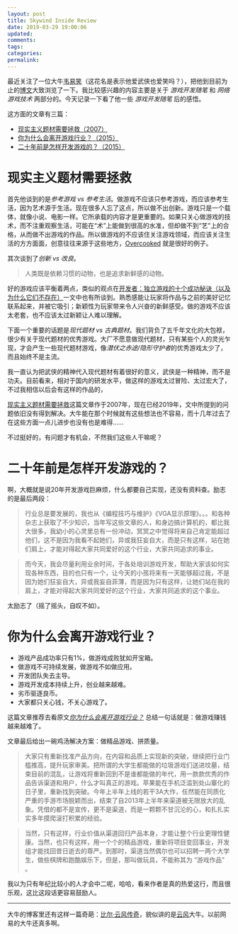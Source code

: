 ```yaml
---
layout: post
title: Skywind Inside Review
date: 2019-03-29 19:00:06
updated:
comments:
tags:
categories:
permalink:
---
```


最近关注了一位大牛[韦易笑](https://www.zhihu.com/people/skywind3000/activities)（这花名是表示他爱武侠也爱笑吗？），把他到目前为止的[博文](http://www.skywind.me/blog/)大致浏览了一下。我比较感兴趣的内容主要是关于 *游戏开发随笔* 和 *网络游戏技术* 两部分的。今天记录一下看了他一些 *游戏开发随笔* 后的感悟。

<!--more-->

这方面的文章有三篇：

- [现实主义题材需要拯救（2007）](http://www.skywind.me/blog/archives/457#more-457)
- [你为什么会离开游戏行业？（2015）](http://www.skywind.me/blog/archives/1259)
- [二十年前是怎样开发游戏的？（2015）](http://www.skywind.me/blog/archives/1250#more-1250)

# 现实主义题材需要拯救

首先他谈到的是*参考游戏 vs 参考生活*。做游戏不应该只参考游戏，而应该参考生活，因为艺术源于生活。现在很多人忘了这点，所以做不出创新。游戏只是一个载体，就像小说、电影一样。它所承载的内容才是更重要的。如果只关心做游戏的技术，而不注重观察生活，可能在“术”上能做到很高的水准，但却做不到“艺”上的合格，从而做不出游戏的作品。所以做游戏的不应该住关注游戏领域，而应该关注生活的方方面面，创意往往来源于这些地方，[Overcooked](https://en.wikipedia.org/wiki/Overcooked) 就是很好的例子。

其次谈到了*创新 vs 改良*。

> 人类既是依赖习惯的动物，也是追求新鲜感的动物。

好的游戏应该平衡着两点，类似的观点在[开发者：独立游戏的十个成功秘诀（以及为什么它们不存在）](https://www.gamasutra.com/blogs/PaulKilduffTaylor/20180824/325218/The_10_Secrets_to_Indie_Game_Success_and_Why_They_Do_Not_Exist.php)一文中也有所谈到。熟悉感能让玩家将作品与之前的美好记忆联系起来，并被它吸引；新颖性为玩家带来令人兴奋的新鲜感受。做的游戏不应该太老套，也不应该太过新颖让人难以理解。

下面一个重要的话题是*现代题材 vs 古典题材*。我们背负了五千年文化的大包袱，很少有关于现代题材的优秀游戏。大厂不愿意做现代题材，只有某些个人的灵光乍现，才会产生一些现代题材游戏，像*潜伏之赤途/隐形守护者*的优秀游戏太少了，而且始终不是主流。

我一直认为把武侠的精神代入现代题材有着很好的意义，武侠是一种精神，而不是功夫。目前看来，相对于国内的研发水平，做这样的游戏太过冒险、太过宏大了，不过我相信以后会有这样的作品的，

[现实主义题材需要拯救](http://www.skywind.me/blog/archives/457#more-457)这篇文章作于2007年，现在已经2019年，文中所提到的问题依旧没有得到解决。大牛能在那个时候就有这些想法也不容易，而十几年过去了在这些方面一点儿进步也没有也是难得……

不过挺好的，有问题才有机会，不然我们这些人干嘛呢？

# 二十年前是怎样开发游戏的？

啊，大概就是说20年开发游戏巨麻烦，什么都要自己实现，还没有资料查。励志的是最后两段：

> 行业总是要发展的，我也从《编程技巧与维护》《VGA显示原理》。。。和各种杂志上获取了不少知识，当年写这些文章的人，和身边搞计算机的，都比我大很多，我幼小的心灵里总有一份冲动，冥冥之中觉得将来自己肯定能超过他们，这不是因为我看不起她们，异或我狂妄自大，而是只有这样，站在她们肩上，才能对得起大家共同爱好的这个行业，大家共同追求的事业。

> 而今天，我会尽量利用业余时间，于各处培训游戏开发，帮助大家该如何实现各种东西，目的也只有一个，让今天的小孩将来有一天能够超过我，不是因为她们狂妄自大，异或我妄自菲薄，而是因为只有这样，让她们站在我的肩上，才能对得起大家共同爱好的这个行业，大家共同追求的这个事业。

太励志了（摇了摇头，自叹不如）。

# 你为什么会离开游戏行业？

- 游戏产品成功率只有1%，做游戏成败犹如开宝箱。
- 做游戏不可持续发展，做游戏不如做应用。
- 开发团队失去主导。
- 游戏开发成本持续上升，创业越来越难。
- 劣币驱逐良币。
- 大家都只关心钱，不关心游戏了。

这篇文章推荐去看原文[*你为什么会离开游戏行业？*](http://www.skywind.me/blog/archives/1259) 总结一句话就是：做游戏赚钱越来越难了。

文章最后给出一碗鸡汤解决方案：做精品游戏、拼质量。

> 大家只有重新找准产品方向，在内容和品质上实现新的突破，继续把行业门槛推高，提升玩家审美。把所谓的大学生都能做的垃圾游戏们送进坟墓，结束目前的混乱，让游戏将重新回到不是谁都能做的年代，用一款款优秀的作品告诉渠道和用户，什么才叫真正的游戏。苹果能在手机泛滥到处山寨化的日子里，重新找到突破。今年上半年上线的若干3A大作，任然能在同质化严重的手游市场脱颖而出，结束了自2013年上半年来渠道被无限放大的乱象。凭借的都不是宣传，更不是渠道，而是一颗颗不甘沉沦的心，和扎扎实实多年摸爬滚打积累的经验。

> 当然，只有这样，行业价值从渠道回归产品本身，才能让整个行业更理性健康。当然，也只有这样，用一个个的精品游戏，重新将项目变回事业，开发组才能找回昔日逝去的尊严。到那时，渠道当然偶尔也可以招聘一两个大学生，做些棋牌和跑酷娱乐下，但是，那叫做玩具，不能称其为 “游戏作品” 。

我以为只有年纪比较小的人才会中二呢，哈哈，看来作者是真的热爱这行，而且很乐观，这比这段话更容易鼓励人。

---

大牛的博客里还有这样一篇奇葩：[比尔·云风传奇](http://www.skywind.me/blog/archives/204)，貌似讲的是[云风](https://blog.codingnow.com/)大牛。以前网易的大牛还真多啊。
